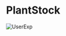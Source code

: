 # PlantStock

![UserExp](https://github.com/polanaana/PlantStock/assets/133705251/7e23dee2-2fe9-449c-9317-5e99905ff95c)
